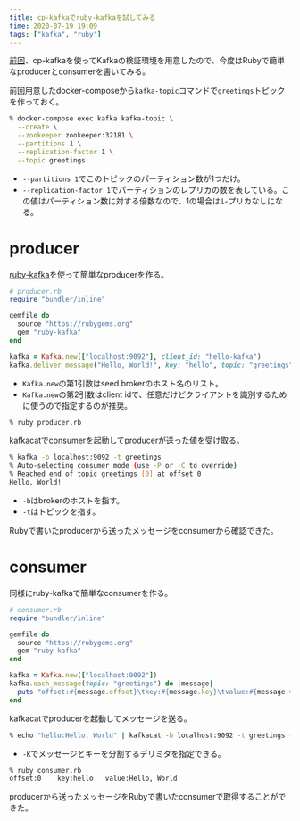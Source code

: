 ```yaml
---
title: cp-kafkaでruby-kafkaを試してみる
time: 2020-07-19 19:09
tags: ["kafka", "ruby"]
---
```


[前回](/posts/124.html)、cp-kafkaを使ってKafkaの検証環境を用意したので、今度はRubyで簡単なproducerとconsumerを書いてみる。

前回用意したdocker-composeから`kafka-topic`コマンドで`greetings`トピックを作っておく。

```bash
% docker-compose exec kafka kafka-topic \
  --create \
  --zookeeper zookeeper:32181 \
  --partitions 1 \
  --replication-factor 1 \
  --topic greetings
```

* `--partitions 1`でこのトピックのパーティション数が1つだけ。
* `--replication-factor 1`でパーティションのレプリカの数を表している。この値はパーティション数に対する倍数なので、1の場合はレプリカなしになる。

# producer

[ruby-kafka](https://github.com/zendesk/ruby-kafka)を使って簡単なproducerを作る。

```ruby
# producer.rb
require "bundler/inline"

gemfile do
  source "https://rubygems.org"
  gem "ruby-kafka"
end

kafka = Kafka.new(["localhost:9092"], client_id: "hello-kafka")
kafka.deliver_message("Hello, World!", key: "hello", topic: "greetings")
```

* `Kafka.new`の第1引数はseed brokerのホスト名のリスト。
* `Kafka.new`の第2引数はclient idで、任意だけどクライアントを識別するために使うので指定するのが推奨。

```bash
% ruby producer.rb
```

kafkacatでconsumerを起動してproducerが送った値を受け取る。

```bash
% kafka -b localhost:9092 -t greetings
% Auto-selecting consumer mode (use -P or -C to override)
% Reached end of topic greetings [0] at offset 0
Hello, World!
```

* `-b`はbrokerのホストを指す。
* `-t`はトピックを指す。

Rubyで書いたproducerから送ったメッセージをconsumerから確認できた。

# consumer

同様にruby-kafkaで簡単なconsumerを作る。

```ruby
# consumer.rb
require "bundler/inline"

gemfile do
  source "https://rubygems.org"
  gem "ruby-kafka"
end

kafka = Kafka.new(["localhost:9092"])
kafka.each_message(topic: "greetings") do |message|
  puts "offset:#{message.offset}\tkey:#{message.key}\tvalue:#{message.value}"
end
```

kafkacatでproducerを起動してメッセージを送る。

```bash
% echo "hello:Hello, World" | kafkacat -b localhost:9092 -t greetings -K :
```

* `-K`でメッセージとキーを分割するデリミタを指定できる。

```bash
% ruby consumer.rb
offset:0    key:hello   value:Hello, World
```

producerから送ったメッセージをRubyで書いたconsumerで取得することができた。
